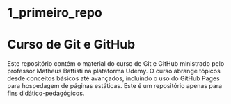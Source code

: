 # 1_primeiro_repo
# Curso de Git e GitHub

Este repositório contém o material do curso de Git e GitHub ministrado pelo professor Matheus Battisti na plataforma Udemy. O curso abrange tópicos desde conceitos básicos até avançados, incluindo o uso do GitHub Pages para hospedagem de páginas estáticas.
Este é um repositório apenas para fins didático-pedagógicos.
